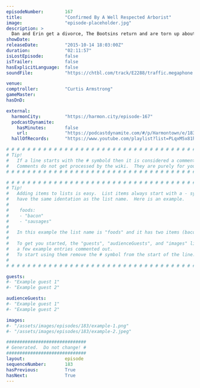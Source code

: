```yaml
---
episodeNumber:        167
title:                "Confirmed By A Well Respected Arborist"
image:                "episode-placeholder.jpg"
description: >
  Dan and Erin get a divorce, The Bootsins return and are torn up about a dying eucalyptus tree, Curtis Armstrong comptrolls, Colin Hanks guests... buckle up. watch the video on harmontown.com/live
showDate:             
releaseDate:          "2015-10-14 18:03:00Z"
duration:             "02:11:57"
isLostEpisode:        false
isTrailer:            false
hasExplicitLanguage:  false
soundFile:            "https://chtbl.com/track/E2288/traffic.megaphone.fm/STA7661325042.mp3?updated=1561155997"

venue:                
comptroller:          "Curtis Armstrong"
gameMaster:           
hasDnD:               

external:
  harmonCity:         "https://harmon.city/episode-167"
  podcastDynamite:
    hasMinutes:       false
    url:              "https://podcastdynamite.com/#/p/Harmontown/e/183/167"
  hallOfRecords:      "https://www.youtube.com/playlist?list=PLqxM5x81hNOaH6Co3ixFc900a8dktMdla"

# # # # # # # # # # # # # # # # # # # # # # # # # # # # # # # # # # # # # # # # # # # # #
# Tip!
#   If a line starts with the # symbold then it is considered a comment.
#   Comments do not get processed by the wiki.  They are purely for your information.
# # # # # # # # # # # # # # # # # # # # # # # # # # # # # # # # # # # # # # # # # # # # #

# # # # # # # # # # # # # # # # # # # # # # # # # # # # # # # # # # # # # # # # # # # # #
# Tip!
#   Adding items to lists is easy.  List items always start with a - symbol and have
#   have the same identation as the list name.  Here is an example.
#
#    foods:
#    - "bacon"
#    - "sausages"
#
#   In this example the list name is "foods" and it has two items (bacon, and sausages).
#
#   To get you started, the "guests", "audienceGuests", and "images" lists below have
#   a few example entries commented out.
#   To start using them remove the # symbol from the start of the line.
#
# # # # # # # # # # # # # # # # # # # # # # # # # # # # # # # # # # # # # # # # # # # # #

guests:
#- "Example guest 1"
#- "Example guest 2"

audienceGuests:
#- "Example guest 1"
#- "Example guest 2"

images:
#- "/assets/images/episodes/183/example-1.png"
#- "/assets/images/episodes/183/example-2.jpeg"

##############################
# Generated.  Do not change! #
##############################
layout:               episode
sequenceNumber:       183
hasPrevious:          True
hasNext:              True
---
```


<!-- The episode description will be rendered here -->

<!-- Add your content BELOW here -->
<!-- vvvvvvvvvvvvvvvvvvvvvvvvvvv -->




<!-- ^^^^^^^^^^^^^^^^^^^^^^^^^^^ -->
<!-- Add your content ABOVE here -->

<!-- The episode gallery will be rendered here -->